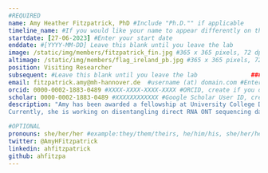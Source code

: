 ```yaml
---
#REQUIRED
name: Amy Heather Fitzpatrick, PhD #Include "Ph.D."" if applicable
timeline_name: #If you would like your name to appear differently on the Lab timeline, fill out this line.
startdate: [27-06-2023] #Enter your start date
enddate: #[YYYY-MM-DD] Leave this blank until you leave the lab
image: /static/img/members/fitzpatrick_fin.jpg #365 x 365 pixels, 72 dpi		### LEAVE THIS BLANK
altimage: /static/img/members/flag_ireland_pb.jpg #365 x 365 pixels, 72 dpi		### LEAVE THIS BLANK
position: Visiting Researcher
subsequent: #Leave this blank until you leave the lab				### LEAVE THIS BLANK
email: fitzpatrick.amy@mh-hannover.de  #username (at) domain.com #Enter your preferred public e-mail address
orcid: 0000-0002-1883-0489 #XXXX-XXXX-XXXX-XXXX #ORCID, create if you don't have one
scholar: 0000-0002-1883-0489 #XXXXXXXXXXXX #Google Scholar User ID, create if you don't have one
description: "Amy has been awarded a fellowship at University College Dublin to develop novel ONT and bioinformatic methods for the discovery of novel RNA viruses.Her doctoral research centered on the development of High Throughput Sequencing methods for genotypic characterization of norovirus, encompassing both laboratory experiments and bioinformatics analysis.
Currently, she is working on disentangling direct RNA ONT sequencing data, from parameter optimisation to assessing method consistency. Outside of the lab, she is an avid reader, yogi and Eurovision fanatic."

#OPTIONAL
pronouns: she/her/her #example:they/them/theirs, he/him/his, she/her/hers, etc
twitter: @AmyHFitzpatrick
linkedin: ahfitzpatrick
github: ahfitzpa
---
```

